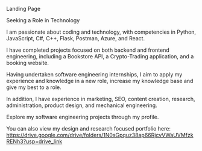 Landing Page

Seeking a Role in Technology

I am passionate about coding and technology, with competencies in Python, JavaScript, C#, C++, Flask, Postman, Azure, and React.

I have completed projects focused on both backend and frontend engineering, including a Bookstore API, a Crypto-Trading application, and a booking website.

Having undertaken software engineering internships, I aim to apply my experience and knowledge in a new role, increase my knowledge base and give my best to a role.

In addition, I have experience in marketing, SEO, content creation, research, administration, product design, and mechanical engineering.

Explore my software engineering projects through my profile.

You can also view my design and research focused portfolio here: https://drive.google.com/drive/folders/1N0sGpquz38ap66RjcvVWaUVMfzkRENh3?usp=drive_link



